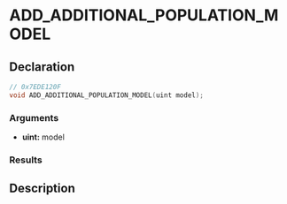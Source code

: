 # ADD_ADDITIONAL_POPULATION_MODEL

## Declaration
```cpp
// 0x7EDE120F
void ADD_ADDITIONAL_POPULATION_MODEL(uint model);
```

### Arguments
- **uint:** model

### Results

## Description
